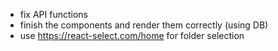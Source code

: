 - fix API functions
- finish the components and render them correctly (using DB)
- use https://react-select.com/home for folder selection
